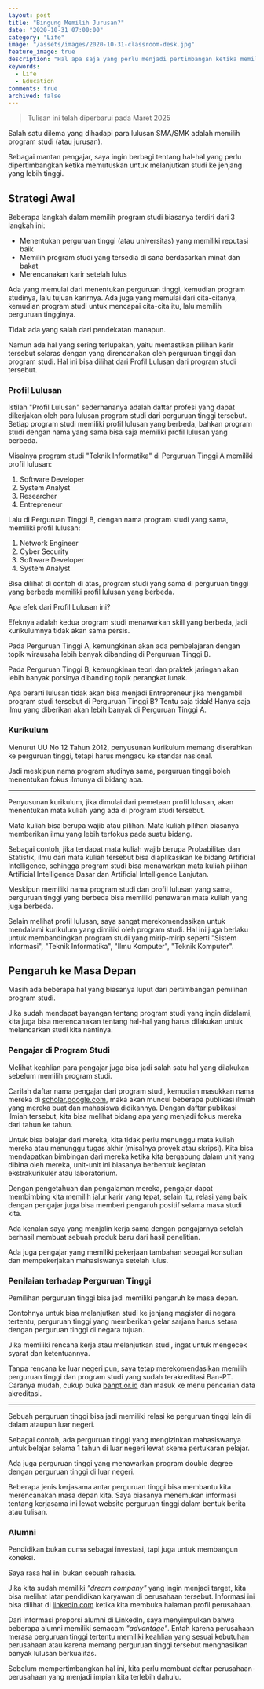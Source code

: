 ```yaml
---
layout: post
title: "Bingung Memilih Jurusan?"
date: "2020-10-31 07:00:00"
category: "Life"
image: "/assets/images/2020-10-31-classroom-desk.jpg"
feature_image: true
description: "Hal apa saja yang perlu menjadi pertimbangan ketika memilih program studi?"
keywords:
  - Life
  - Education
comments: true
archived: false
---
```


> Tulisan ini telah diperbarui pada Maret 2025

Salah satu dilema yang dihadapi para lulusan SMA/SMK adalah memilih program studi (atau jurusan).

Sebagai mantan pengajar, saya ingin berbagi tentang hal-hal yang perlu dipertimbangkan ketika memutuskan untuk melanjutkan studi ke jenjang yang lebih tinggi.

## Strategi Awal

Beberapa langkah dalam memilih program studi biasanya terdiri dari 3 langkah ini:
- Menentukan perguruan tinggi (atau universitas) yang memiliki reputasi baik
- Memilih program studi yang tersedia di sana berdasarkan minat dan bakat
- Merencanakan karir setelah lulus

Ada yang memulai dari menentukan perguruan tinggi, kemudian program studinya, lalu tujuan karirnya. Ada juga yang memulai dari cita-citanya, kemudian program studi untuk mencapai cita-cita itu, lalu memilih perguruan tingginya.

Tidak ada yang salah dari pendekatan manapun.

Namun ada hal yang sering terlupakan, yaitu memastikan pilihan karir tersebut selaras dengan yang direncanakan oleh perguruan tinggi dan program studi. Hal ini bisa dilihat dari Profil Lulusan dari program studi tersebut.

### Profil Lulusan

Istilah "Profil Lulusan" sederhananya adalah daftar profesi yang dapat dikerjakan oleh para lulusan program studi dari perguruan tinggi tersebut. Setiap program studi memiliki profil lulusan yang berbeda, bahkan program studi dengan nama yang sama bisa saja memiliki profil lulusan yang berbeda.

Misalnya program studi "Teknik Informatika" di Perguruan Tinggi A memiliki profil lulusan:
1. Software Developer
2. System Analyst
3. Researcher
4. Entrepreneur

Lalu di Perguruan Tinggi B, dengan nama program studi yang sama, memiliki profil lulusan:
1. Network Engineer
2. Cyber Security
3. Software Developer
4. System Analyst

Bisa dilihat di contoh di atas, program studi yang sama di perguruan tinggi yang berbeda memiliki profil lulusan yang berbeda.

Apa efek dari Profil Lulusan ini?

Efeknya adalah kedua program studi menawarkan skill yang berbeda, jadi kurikulumnya tidak akan sama persis.

Pada Perguruan Tinggi A, kemungkinan akan ada pembelajaran dengan topik wirausaha lebih banyak dibanding di Perguruan Tinggi B.

Pada Perguruan Tinggi B, kemungkinan teori dan praktek jaringan akan lebih banyak porsinya dibanding topik perangkat lunak.

Apa berarti lulusan tidak akan bisa menjadi Entrepreneur jika mengambil program studi tersebut di Perguruan Tinggi B? Tentu saja tidak! Hanya saja ilmu yang diberikan akan lebih banyak di Perguruan Tinggi A.

### Kurikulum

Menurut UU No 12 Tahun 2012, penyusunan kurikulum memang diserahkan ke perguruan tinggi, tetapi harus mengacu ke standar nasional.

Jadi meskipun nama program studinya sama, perguruan tinggi boleh menentukan fokus ilmunya di bidang apa.

---

Penyusunan kurikulum, jika dimulai dari pemetaan profil lulusan, akan menentukan mata kuliah yang ada di program studi tersebut.

Mata kuliah bisa berupa wajib atau pilihan. Mata kuliah pilihan biasanya memberikan ilmu yang lebih terfokus pada suatu bidang.

Sebagai contoh, jika terdapat mata kuliah wajib berupa Probabilitas dan Statistik, ilmu dari mata kuliah tersebut bisa diaplikasikan ke bidang Artificial Intelligence, sehingga program studi bisa menawarkan mata kuliah pilihan Artificial Intelligence Dasar dan Artificial Intelligence Lanjutan.

Meskipun memiliki nama program studi dan profil lulusan yang sama, perguruan tinggi yang berbeda bisa memiliki penawaran mata kuliah yang juga berbeda.

Selain melihat profil lulusan, saya sangat merekomendasikan untuk mendalami kurikulum yang dimiliki oleh program studi. Hal ini juga berlaku untuk membandingkan program studi yang mirip-mirip seperti "Sistem Informasi", "Teknik Informatika", "Ilmu Komputer", "Teknik Komputer".

## Pengaruh ke Masa Depan

Masih ada beberapa hal yang biasanya luput dari pertimbangan pemilihan program studi.

Jika sudah mendapat bayangan tentang program studi yang ingin didalami, kita juga bisa merencanakan tentang hal-hal yang harus dilakukan untuk melancarkan studi kita nantinya.

### Pengajar di Program Studi

Melihat keahlian para pengajar juga bisa jadi salah satu hal yang dilakukan sebelum memilih program studi.

Carilah daftar nama pengajar dari program studi, kemudian masukkan nama mereka di [scholar.google.com](https://scholar.google.com/), maka akan muncul beberapa publikasi ilmiah yang mereka buat dan mahasiswa didikannya. Dengan daftar publikasi ilmiah tersebut, kita bisa melihat bidang apa yang menjadi fokus mereka dari tahun ke tahun.

Untuk bisa belajar dari mereka, kita tidak perlu menunggu mata kuliah mereka atau menunggu tugas akhir (misalnya proyek atau skripsi). Kita bisa mendapatkan bimbingan dari mereka ketika kita bergabung dalam unit yang dibina oleh mereka, unit-unit ini biasanya berbentuk kegiatan ekstrakurikuler atau laboratorium.

Dengan pengetahuan dan pengalaman mereka, pengajar dapat membimbing kita memilih jalur karir yang tepat, selain itu, relasi yang baik dengan pengajar juga bisa memberi pengaruh positif selama masa studi kita.

Ada kenalan saya yang menjalin kerja sama dengan pengajarnya setelah berhasil membuat sebuah produk baru dari hasil penelitian.

Ada juga pengajar yang memiliki pekerjaan tambahan sebagai konsultan dan mempekerjakan mahasiswanya setelah lulus.

### Penilaian terhadap Perguruan Tinggi

Pemilihan perguruan tinggi bisa jadi memiliki pengaruh ke masa depan.

Contohnya untuk bisa melanjutkan studi ke jenjang magister di negara tertentu, perguruan tinggi yang memberikan gelar sarjana harus setara dengan perguruan tinggi di negara tujuan.

Jika memiliki rencana kerja atau melanjutkan studi, ingat untuk mengecek syarat dan ketentuannya.

Tanpa rencana ke luar negeri pun, saya tetap merekomendasikan memilih perguruan tinggi dan program studi yang sudah terakreditasi Ban-PT. Caranya mudah, cukup buka [banpt.or.id](https://www.banpt.or.id/) dan masuk ke menu pencarian data akreditasi.

---

Sebuah perguruan tinggi bisa jadi memiliki relasi ke perguruan tinggi lain di dalam ataupun luar negeri.

Sebagai contoh, ada perguruan tinggi yang mengizinkan mahasiswanya untuk belajar selama 1 tahun di luar negeri lewat skema pertukaran pelajar.

Ada juga perguruan tinggi yang menawarkan program double degree dengan perguruan tinggi di luar negeri.

Beberapa jenis kerjasama antar perguruan tinggi bisa membantu kita merencanakan masa depan kita. Saya biasanya menemukan informasi tentang kerjasama ini lewat website perguruan tinggi dalam bentuk berita atau tulisan.

### Alumni

Pendidikan bukan cuma sebagai investasi, tapi juga untuk membangun koneksi.

Saya rasa hal ini bukan sebuah rahasia.

Jika kita sudah memiliki *"dream company"* yang ingin menjadi target, kita bisa melihat latar pendidikan karyawan di perusahaan tersebut. Informasi ini bisa dilihat di [linkedin.com](https://www.linkedin.com/) ketika kita membuka halaman profil perusahaan.

Dari informasi proporsi alumni di LinkedIn, saya menyimpulkan bahwa beberapa alumni memiliki semacam *"advantage"*. Entah karena perusahaan merasa perguruan tinggi tertentu memiliki keahlian yang sesuai kebutuhan perusahaan atau karena memang perguruan tinggi tersebut menghasilkan banyak lulusan berkualitas.

Sebelum mempertimbangkan hal ini, kita perlu membuat daftar perusahaan-perusahaan yang menjadi impian kita terlebih dahulu.